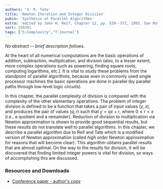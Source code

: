 ```yaml
---
authors: 'S. R. Tate'
title: 'Newton Iteration and Integer Division'
pubin: 'Synthesis of Parallel Algorithms'
extra: 'edited by John H. Reif, Chapter 12, pp. 539--572, 1993. San Mateo, CA: Morgan Kaufmann Publishers'
sort: 199301
tags: ["S:Complexity","T:Journal"]
---
```

*No abstract -- brief description follows.*

At the heart of all numerical computations are the basic operations of
addition, subtraction, multiplication, and division (also, to a lesser extent,
more complex operations such as powering, finding square roots, computing
logarithms, etc.). It is vital to study these problems from the standpoint of
parallel algorithms, because even in commonly used single processor machines
the basic operations are done in parallel (by parallel paths through low-level
logic circuits).

In this chapter, the parallel complexity of division is compared with
the complexity of the other elementary operations.  The problem of
integer division is defined to be a function that takes a pair
of input values $(y,x)$, and produces the pair of values $(q,r)$ such
that $y=qx+r$, where $0 \leq r < x$ (i.e., a quotient and a
remainder).  Reduction of division to multiplication via
Newton approximation is shown to provide good sequential
results, but these results do not translate well to parallel
algorithms.  In this chapter, we describe a parallel algorithm due to
Reif and Tate which is a modified version of Newton
approximation (called *high order* Newton approximation
for reasons that will become clear).  This algorithm obtains parallel
results that are almost optimal.  On the way to the results for
division, it will be discovered that finding limited integer powers is
vital for division, so ways of accomplishing this are discussed.

### Resources and Downloads

* [Conference paper - author's copy](/publications/1993-DivisionChapter.pdf)


